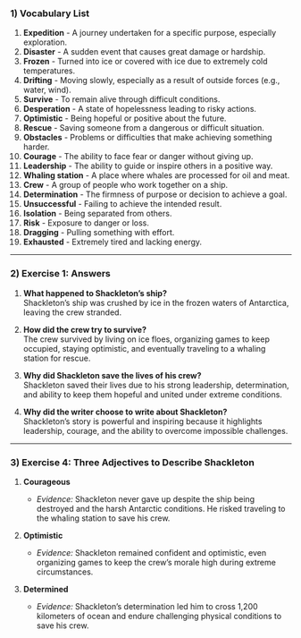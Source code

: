 ### **1) Vocabulary List**
1. **Expedition** - A journey undertaken for a specific purpose, especially exploration.
2. **Disaster** - A sudden event that causes great damage or hardship.
3. **Frozen** - Turned into ice or covered with ice due to extremely cold temperatures.
4. **Drifting** - Moving slowly, especially as a result of outside forces (e.g., water, wind).
5. **Survive** - To remain alive through difficult conditions.
6. **Desperation** - A state of hopelessness leading to risky actions.
7. **Optimistic** - Being hopeful or positive about the future.
8. **Rescue** - Saving someone from a dangerous or difficult situation.
9. **Obstacles** - Problems or difficulties that make achieving something harder.
10. **Courage** - The ability to face fear or danger without giving up.
11. **Leadership** - The ability to guide or inspire others in a positive way.
12. **Whaling station** - A place where whales are processed for oil and meat.
13. **Crew** - A group of people who work together on a ship.
14. **Determination** - The firmness of purpose or decision to achieve a goal.
15. **Unsuccessful** - Failing to achieve the intended result.
16. **Isolation** - Being separated from others.
17. **Risk** - Exposure to danger or loss.
18. **Dragging** - Pulling something with effort.
19. **Exhausted** - Extremely tired and lacking energy.

---

### **2) Exercise 1: Answers**
1. **What happened to Shackleton’s ship?**  
   Shackleton’s ship was crushed by ice in the frozen waters of Antarctica, leaving the crew stranded.

2. **How did the crew try to survive?**  
   The crew survived by living on ice floes, organizing games to keep occupied, staying optimistic, and eventually traveling to a whaling station for rescue.

3. **Why did Shackleton save the lives of his crew?**  
   Shackleton saved their lives due to his strong leadership, determination, and ability to keep them hopeful and united under extreme conditions.

4. **Why did the writer choose to write about Shackleton?**  
   Shackleton’s story is powerful and inspiring because it highlights leadership, courage, and the ability to overcome impossible challenges.

---

### **3) Exercise 4: Three Adjectives to Describe Shackleton**  

1. **Courageous**  
   - *Evidence:* Shackleton never gave up despite the ship being destroyed and the harsh Antarctic conditions. He risked traveling to the whaling station to save his crew.

2. **Optimistic**  
   - *Evidence:* Shackleton remained confident and optimistic, even organizing games to keep the crew’s morale high during extreme circumstances.

3. **Determined**  
   - *Evidence:* Shackleton’s determination led him to cross 1,200 kilometers of ocean and endure challenging physical conditions to save his crew.
